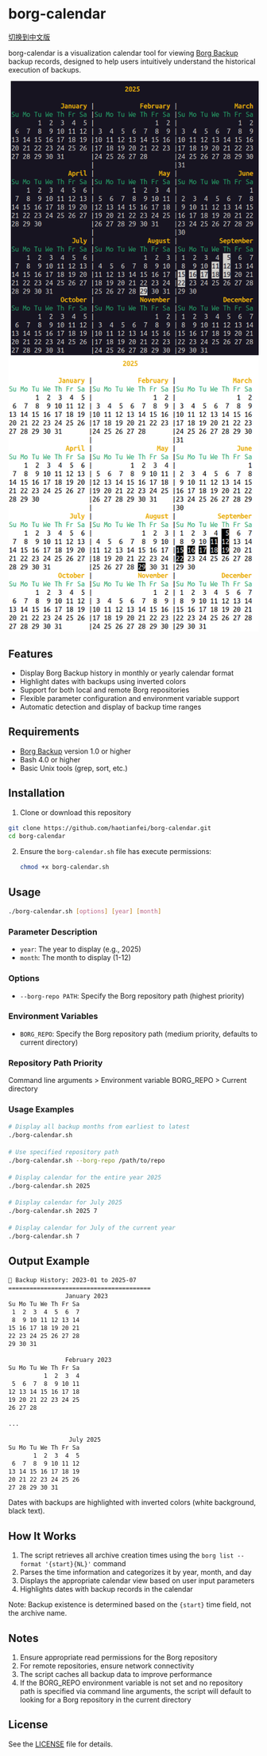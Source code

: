 # borg-calendar

[切换到中文版](README.md)

borg-calendar is a visualization calendar tool for viewing [Borg Backup](https://www.borgbackup.org/) backup records, designed to help users intuitively understand the historical execution of backups.

![Year view with dark background](images/year-view-black.png)
![Year view with light background](images/year-view-white.png)

## Features

- Display Borg Backup history in monthly or yearly calendar format
- Highlight dates with backups using inverted colors
- Support for both local and remote Borg repositories
- Flexible parameter configuration and environment variable support
- Automatic detection and display of backup time ranges

## Requirements

- [Borg Backup](https://www.borgbackup.org/) version 1.0 or higher
- Bash 4.0 or higher
- Basic Unix tools (grep, sort, etc.)

## Installation

1. Clone or download this repository
```bash
git clone https://github.com/haotianfei/borg-calendar.git
cd borg-calendar
```
2. Ensure the `borg-calendar.sh` file has execute permissions:
   ```bash
   chmod +x borg-calendar.sh
   ```

## Usage

```bash
./borg-calendar.sh [options] [year] [month]
```

### Parameter Description

- `year`: The year to display (e.g., 2025)
- `month`: The month to display (1-12)

### Options

- `--borg-repo PATH`: Specify the Borg repository path (highest priority)

### Environment Variables

- `BORG_REPO`: Specify the Borg repository path (medium priority, defaults to current directory)

### Repository Path Priority

Command line arguments > Environment variable BORG_REPO > Current directory

### Usage Examples

```bash
# Display all backup months from earliest to latest
./borg-calendar.sh

# Use specified repository path
./borg-calendar.sh --borg-repo /path/to/repo

# Display calendar for the entire year 2025
./borg-calendar.sh 2025

# Display calendar for July 2025
./borg-calendar.sh 2025 7

# Display calendar for July of the current year
./borg-calendar.sh 7
```

## Output Example

```
📅 Backup History: 2023-01 to 2025-07
========================================
                January 2023                 
Su Mo Tu We Th Fr Sa
 1  2  3  4  5  6  7 
 8  9 10 11 12 13 14 
15 16 17 18 19 20 21 
22 23 24 25 26 27 28 
29 30 31 

                February 2023                
Su Mo Tu We Th Fr Sa
          1  2  3  4 
 5  6  7  8  9 10 11 
12 13 14 15 16 17 18 
19 20 21 22 23 24 25 
26 27 28 

...

                 July 2025                   
Su Mo Tu We Th Fr Sa
       1  2  3  4  5 
 6  7  8  9 10 11 12 
13 14 15 16 17 18 19 
20 21 22 23 24 25 26 
27 28 29 30 31 
```

Dates with backups are highlighted with inverted colors (white background, black text).

## How It Works

1. The script retrieves all archive creation times using the `borg list --format '{start}{NL}'` command
2. Parses the time information and categorizes it by year, month, and day
3. Displays the appropriate calendar view based on user input parameters
4. Highlights dates with backup records in the calendar

Note: Backup existence is determined based on the `{start}` time field, not the archive name.

## Notes

1. Ensure appropriate read permissions for the Borg repository
2. For remote repositories, ensure network connectivity
3. The script caches all backup data to improve performance
4. If the BORG_REPO environment variable is not set and no repository path is specified via command line arguments, the script will default to looking for a Borg repository in the current directory

## License

See the [LICENSE](LICENSE) file for details.
